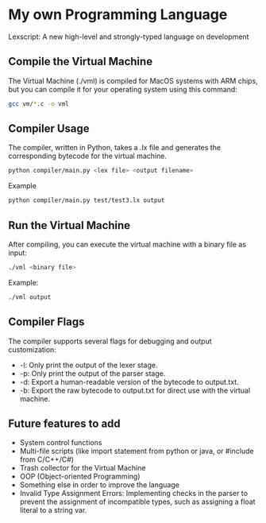 # My own Programming Language
Lexscript: A new high-level and strongly-typed language on development

## Compile the Virtual Machine
The Virtual Machine (./vml) is compiled for MacOS systems with ARM chips, but you can compile it for your operating system using this command:
```bash
gcc vm/*.c -o vml
```

## Compiler Usage
The compiler, written in Python, takes a .lx file and generates the corresponding bytecode for the virtual machine.
```bash
python compiler/main.py <lex file> <output filename>
```
Example
```bash
python compiler/main.py test/test3.lx output
```

## Run the Virtual Machine
After compiling, you can execute the virtual machine with a binary file as input:
<binary file>
```bash
./vml <binary file>
```
Example:
```bash
./vml output
```

## Compiler Flags
The compiler supports several flags for debugging and output customization:

* -l: Only print the output of the lexer stage.
* -p: Only print the output of the parser stage.
* -d: Export a human-readable version of the bytecode to output.txt.
* -b: Export the raw bytecode to output.txt for direct use with the virtual machine.

## Future features to add
- System control functions
- Multi-file scripts (like import statement from python or java, or #include from C/C++/C#)
- Trash collector for the Virtual Machine
- OOP (Object-oriented Programming)
- Something else in order to improve the language
- Invalid Type Assignment Errors: Implementing checks in the parser to prevent the assignment of incompatible types, such as assigning a float literal to a string var.
